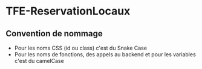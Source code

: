 # TFE-ReservationLocaux

## Convention de nommage
- Pour les noms CSS (id ou class) c'est du Snake Case
- Pour les noms de fonctions, des appels au backend et pour les variables c'est du camelCase
